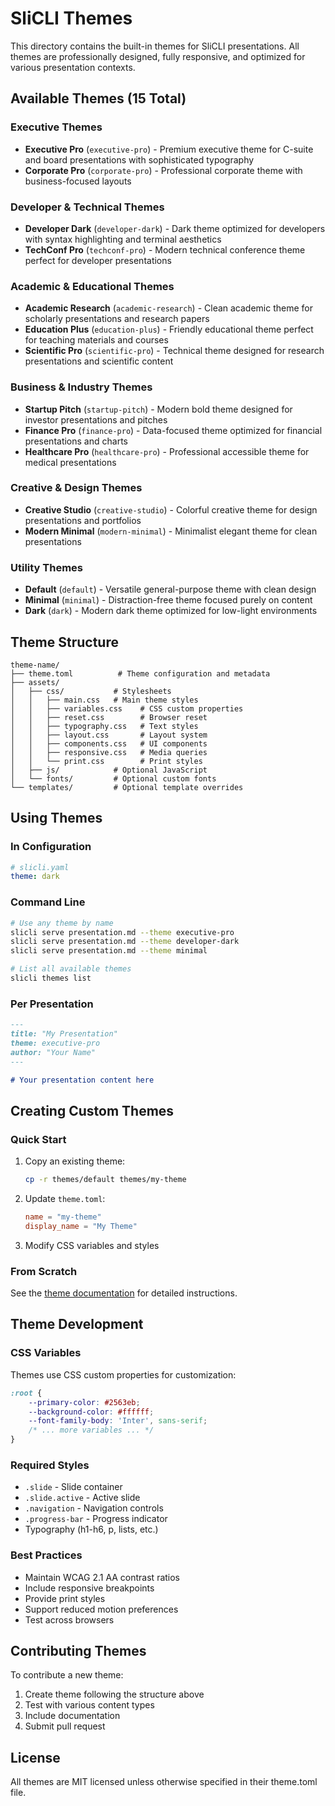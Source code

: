 # SliCLI Themes

This directory contains the built-in themes for SliCLI presentations. All themes are professionally designed, fully responsive, and optimized for various presentation contexts.

## Available Themes (15 Total)

### Executive Themes
- **Executive Pro** (`executive-pro`) - Premium executive theme for C-suite and board presentations with sophisticated typography
- **Corporate Pro** (`corporate-pro`) - Professional corporate theme with business-focused layouts

### Developer & Technical Themes  
- **Developer Dark** (`developer-dark`) - Dark theme optimized for developers with syntax highlighting and terminal aesthetics
- **TechConf Pro** (`techconf-pro`) - Modern technical conference theme perfect for developer presentations

### Academic & Educational Themes
- **Academic Research** (`academic-research`) - Clean academic theme for scholarly presentations and research papers
- **Education Plus** (`education-plus`) - Friendly educational theme perfect for teaching materials and courses
- **Scientific Pro** (`scientific-pro`) - Technical theme designed for research presentations and scientific content

### Business & Industry Themes
- **Startup Pitch** (`startup-pitch`) - Modern bold theme designed for investor presentations and pitches
- **Finance Pro** (`finance-pro`) - Data-focused theme optimized for financial presentations and charts
- **Healthcare Pro** (`healthcare-pro`) - Professional accessible theme for medical presentations

### Creative & Design Themes
- **Creative Studio** (`creative-studio`) - Colorful creative theme for design presentations and portfolios
- **Modern Minimal** (`modern-minimal`) - Minimalist elegant theme for clean presentations

### Utility Themes
- **Default** (`default`) - Versatile general-purpose theme with clean design
- **Minimal** (`minimal`) - Distraction-free theme focused purely on content
- **Dark** (`dark`) - Modern dark theme optimized for low-light environments

## Theme Structure

```
theme-name/
├── theme.toml          # Theme configuration and metadata
├── assets/
│   ├── css/           # Stylesheets
│   │   ├── main.css   # Main theme styles
│   │   ├── variables.css    # CSS custom properties
│   │   ├── reset.css        # Browser reset
│   │   ├── typography.css   # Text styles
│   │   ├── layout.css       # Layout system
│   │   ├── components.css   # UI components
│   │   ├── responsive.css   # Media queries
│   │   └── print.css        # Print styles
│   ├── js/            # Optional JavaScript
│   └── fonts/         # Optional custom fonts
└── templates/         # Optional template overrides
```

## Using Themes

### In Configuration
```yaml
# slicli.yaml
theme: dark
```

### Command Line
```bash
# Use any theme by name
slicli serve presentation.md --theme executive-pro
slicli serve presentation.md --theme developer-dark
slicli serve presentation.md --theme minimal

# List all available themes
slicli themes list
```

### Per Presentation
```markdown
---
title: "My Presentation"
theme: executive-pro
author: "Your Name"
---

# Your presentation content here
```

## Creating Custom Themes

### Quick Start
1. Copy an existing theme:
   ```bash
   cp -r themes/default themes/my-theme
   ```

2. Update `theme.toml`:
   ```toml
   name = "my-theme"
   display_name = "My Theme"
   ```

3. Modify CSS variables and styles

### From Scratch
See the [theme documentation](../docs/themes.md) for detailed instructions.

## Theme Development

### CSS Variables
Themes use CSS custom properties for customization:

```css
:root {
    --primary-color: #2563eb;
    --background-color: #ffffff;
    --font-family-body: 'Inter', sans-serif;
    /* ... more variables ... */
}
```

### Required Styles
- `.slide` - Slide container
- `.slide.active` - Active slide
- `.navigation` - Navigation controls
- `.progress-bar` - Progress indicator
- Typography (h1-h6, p, lists, etc.)

### Best Practices
- Maintain WCAG 2.1 AA contrast ratios
- Include responsive breakpoints
- Provide print styles
- Support reduced motion preferences
- Test across browsers

## Contributing Themes

To contribute a new theme:

1. Create theme following the structure above
2. Test with various content types
3. Include documentation
4. Submit pull request

## License

All themes are MIT licensed unless otherwise specified in their theme.toml file.
